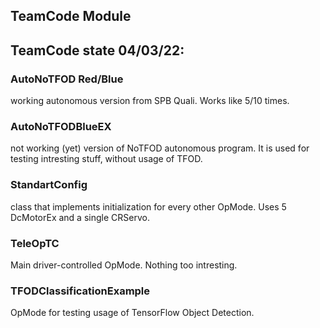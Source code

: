 ## TeamCode Module

## TeamCode state 04/03/22:
   ### AutoNoTFOD Red/Blue
   working autonomous version from SPB Quali. Works like 5/10 times.
   ### AutoNoTFODBlueEX
   not working (yet) version of NoTFOD autonomous program. It is used for testing intresting stuff, without usage of TFOD.
   ### StandartConfig
   class that implements initialization for every other OpMode. Uses 5 DcMotorEx and a single CRServo.
   ### TeleOpTC
   Main driver-controlled OpMode. Nothing too intresting.
   ### TFODClassificationExample
   OpMode for testing usage of TensorFlow Object Detection.
